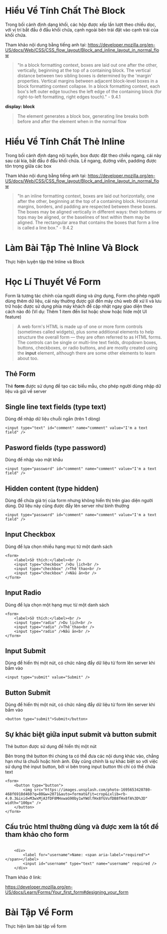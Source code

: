 # Hiểu Về Tính Chất Thẻ Block

Trong bối cảnh định dạng khối, các hộp được xếp lần lượt theo chiều dọc, với vị trí bắt đầu ở đầu khối chứa, cạnh ngoài bên trái đặt vào cạnh trái của khối chứa. 

Tham khảo nội dung bằng tiếng anh tại: https://developer.mozilla.org/en-US/docs/Web/CSS/CSS_flow_layout/Block_and_inline_layout_in_normal_flow

> "In a block formatting context, boxes are laid out one after the other, vertically, beginning at the top of a containing block. The vertical distance between two sibling boxes is determined by the 'margin' properties. Vertical margins between adjacent block-level boxes in a block formatting context collapse.
In a block formatting context, each box's left outer edge touches the left edge of the containing block (for right-to-left formatting, right edges touch)." - 9.4.1

**display: block**

> The element generates a block box, generating line breaks both before and after the element when in the normal flow

# Hiểu Về Tính Chất Thẻ Inline

Trong bối cảnh định dạng nội tuyến, box được đặt theo chiều ngang, cái này sau cái kia, bắt đầu ở đầu khối chứa. Lề ngang, đường viền, padding được tôn trọng giữa các box

Tham khảo nội dung bằng tiếng anh tại: https://developer.mozilla.org/en-US/docs/Web/CSS/CSS_flow_layout/Block_and_inline_layout_in_normal_flow

> "In an inline formatting context, boxes are laid out horizontally, one after the other, beginning at the top of a containing block. Horizontal margins, borders, and padding are respected between these boxes. The boxes may be aligned vertically in different ways: their bottoms or tops may be aligned, or the baselines of text within them may be aligned. The rectangular area that contains the boxes that form a line is called a line box." - 9.4.2

# Làm Bài Tập Thẻ Inline Và Block

Thực hiện luyện tập thẻ Inline và Block

# Học Lí Thuyết Về Form

Form là tương tác chính của người dùng và ứng dụng, Form cho phép người dùng thêm dữ liệu, cái này thường được gửi đến máy chủ web để xử lí và lưu trữ hoặc được sử dụng phía máy khách để cập nhật ngay giao diện theo cách nào đó (Ví dụ: Thêm 1 item đến list hoặc show hoặc hide một UI feature)

> A web form's HTML is made up of one or more form controls (sometimes called widgets), plus some additional elements to help structure the overall form — they are often referred to as HTML forms. The controls can be single or multi-line text fields, dropdown boxes, buttons, checkboxes, or radio buttons, and are mostly created using the **input** element, although there are some other elements to learn about too.

## Thẻ Form

Thẻ **form** được sử dụng để tạo các biểu mẫu, cho phép người dùng nhập dữ liệu và gửi về server

## Single line text fields (type text)

Dùng để nhập dữ liệu chuỗi ngắn (trên 1 dòng)

```
<input type="text" id="comment" name="comment" value="I'm a text field" />

```

## Pasword fields (type password)

Dùng để nhập vào mật khẩu

```
<input type="password" id="comment" name="comment" value="I'm a text field" />

```

## Hidden content (type hidden)

Dùng để chứa giá trị của form nhưng không hiển thị trên giao diện người dùng. Dữ liệu này cũng được đẩy lên server như bình thường

```
<input type="password" id="comment" name="comment" value="I'm a text field" />

```

## Input Checkbox

Dùng để lựa chọn nhiều hạng mục từ một danh sách

```
<form>
    <label>Sở thích:</label><br />
    <input type="checkbox" />Du lịch<br />
    <input type="checkbox" />Thể thao<br />
    <input type="checkbox" />Nấu ăn<br />
</form>

```

## Input Radio

Dùng để lựa chọn một hạng mục từ một danh sách

```
<form>
    <label>Sở thích:</label><br />
    <input type="radio" />Du lịch<br />
    <input type="radio" />Thể thao<br />
    <input type="radio" />Nấu ăn<br />
</form>

```

## Input Submit

Dùng để hiển thị một nút, có chức năng đẩy dữ liệu từ form lên server khi bấm vào

```
<input type="submit" value="Submit" />

```

## Button Submit

Dùng để hiển thị một nút, có chức năng đẩy dữ liệu từ form lên server khi bấm vào

```
<button type="submit">Submit</button>

```

## Sự khác biệt giữa input submit và button submit

Thẻ button được sử dụng để hiển thị một nút

Bên trong thẻ button thì chúng ta có thể đưa các nội dung khác vào, chẳng hạn như là chuỗi hoặc hình ảnh. Đây cũng chính là sự khác biệt so với việc sử dụng thẻ input button, bởi vì bên trong input button thì chỉ có thể chứa text

```
<form>
    <button type="button">
        <img src="https://images.unsplash.com/photo-1695653420780-468f6918d460?q=80&w=2071&auto=format&fit=crop&ixlib=rb-4.0.3&ixid=M3wxMjA3fDF8MHxwaG90by1wYWdlfHx8fGVufDB8fHx8fA%3D%3D" width="100px" />
    </button>
</form>
```

## Cấu trúc html thường dùng và được xem là tốt để tham khảo cho form

```

    <div>
        <label for="username">Name: <span aria-label="required">*</span></label>
        <input id="username" type="text" name="username" required />
    </div>

```

Tham khảo ở link:

https://developer.mozilla.org/en-US/docs/Learn/Forms/Your_first_form#designing_your_form

# Bài Tập Về Form

Thực hiện làm bài tập về form